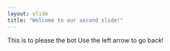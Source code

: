 ```yaml
---
layout: slide
title: "Welcome to our second slide!"
---
```

This is to please the bot 
Use the left arrow to go back!